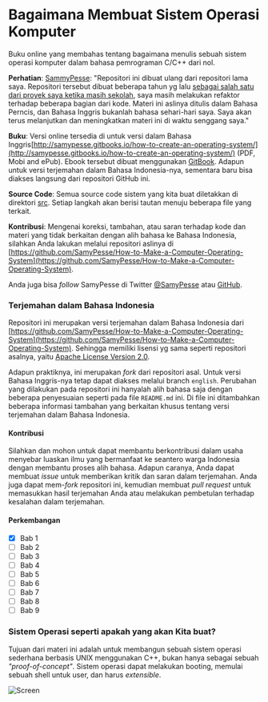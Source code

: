 Bagaimana Membuat Sistem Operasi Komputer
=========================================

Buku online yang membahas tentang bagaimana menulis sebuah sistem operasi komputer dalam bahasa pemrograman C/C++ dari nol.

**Perhatian**: [SammyPesse](https://github.com/SamyPesse): "Repositori ini dibuat ulang dari repositori lama saya. Repositori tersebut dibuat beberapa tahun yg lalu [sebagai salah satu dari proyek saya ketika masih sekolah](https://github.com/SamyPesse/devos), saya masih melakukan refaktor terhadap beberapa bagian dari kode. Materi ini aslinya ditulis dalam Bahasa Perncis, dan Bahasa Inggris bukanlah bahasa sehari-hari saya. Saya akan terus melanjutkan dan meningkatkan materi ini di waktu senggang saya."

**Buku**: Versi online tersedia di untuk versi dalam Bahasa Inggris[http://samypesse.gitbooks.io/how-to-create-an-operating-system/](http://samypesse.gitbooks.io/how-to-create-an-operating-system/) (PDF, Mobi and ePub). Ebook tersebut dibuat menggunakan [GitBook](https://www.gitbook.com/). Adapun untuk versi terjemahan dalam Bahasa Indonesia-nya, sementara baru bisa diakses langsung dari repositori GitHub ini.

**Source Code**: Semua source code sistem yang kita buat diletakkan di direktori [src](https://github.com/nakirinakuru/Bagaimana-Membuat-Sistem-Operasi-Komputer/tree/master/src). Setiap langkah akan berisi tautan menuju beberapa file yang terkait.

**Kontribusi**: Mengenai koreksi, tambahan, atau saran terhadap kode dan materi yang tidak berkaitan dengan alih bahasa ke Bahasa Indonesia, silahkan Anda lakukan melalui repositori aslinya di [https://github.com/SamyPesse/How-to-Make-a-Computer-Operating-System](https://github.com/SamyPesse/How-to-Make-a-Computer-Operating-System).

Anda juga bisa *follow* SamyPesse di Twitter [@SamyPesse](https://twitter.com/SamyPesse) atau [GitHub](https://github.com/SamyPesse).

### Terjemahan dalam Bahasa Indonesia

Repositori ini merupakan versi terjemahan dalam Bahasa Indonesia dari [https://github.com/SamyPesse/How-to-Make-a-Computer-Operating-System](https://github.com/SamyPesse/How-to-Make-a-Computer-Operating-System). Sehingga memiliki lisensi yg sama seperti repositori asalnya, yaitu [Apache License Version 2.0](https://github.com/nakirinakuru/Bagaimana-Membuat-Sistem-Operasi-Komputer/blob/master/LICENSE).

Adapun praktiknya, ini merupakan *fork* dari repositori asal. Untuk versi Bahasa Inggris-nya tetap dapat diakses melalui branch `english`. Perubahan yang dilakukan pada repositori ini hanyalah alih bahasa saja dengan beberapa penyesuaian seperti pada file `README.md` ini. Di file ini ditambahkan beberapa informasi tambahan yang berkaitan khusus tentang versi terjemahan dalam Bahasa Indonesia.

#### Kontribusi

Silahkan dan mohon untuk dapat membantu berkontribusi dalam usaha menyebar luaskan ilmu yang bermanfaat ke seantero warga Indonesia dengan membantu proses alih bahasa. Adapun caranya, Anda dapat membuat *issue* untuk memberikan kritik dan saran dalam terjemahan. Anda juga dapat mem-*fork* repositori ini, kemudian membuat *pull request* untuk memasukkan hasil terjemahan Anda atau melakukan pembetulan terhadap kesalahan dalam terjemahan.

#### Perkembangan

- [x] Bab 1
- [ ] Bab 2
- [ ] Bab 3
- [ ] Bab 4
- [ ] Bab 5
- [ ] Bab 6
- [ ] Bab 7
- [ ] Bab 8
- [ ] Bab 9

### Sistem Operasi seperti apakah yang akan Kita buat?

Tujuan dari materi ini adalah untuk membangun sebuah sistem operasi sederhana berbasis UNIX menggunakan C++, bukan hanya sebagai sebuah *"proof-of-concept"*. Sistem operasi dapat melakukan booting, memulai sebuah shell untuk user, dan harus *extensible*.

![Screen](./preview.png)
